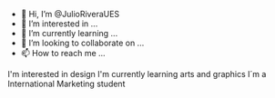 - 👋 Hi, I’m @JulioRiveraUES
- 👀 I’m interested in ...
- 🌱 I’m currently learning ...
- 💞️ I’m looking to collaborate on ...
- 📫 How to reach me ...

<!---
JulioRiveraUES/JulioRiveraUES is a ✨ special ✨ repository because its `README.md` (this file) appears on your GitHub profile.
You can click the Preview link to take a look at your changes.
--->
I'm interested in design 
I'm currently learning arts and graphics
I´m a International Marketing student

